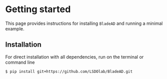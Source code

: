 # Getting started
This page provides instructions for installing `BladeAD`
and running a minimal example.

## Installation
For direct installation with all dependencies, run on the terminal or command line
```sh
$ pip install git+https://github.com/LSDOlab/BladeAD.git
```

<!-- **Enabled by**: Copying the `setup.py` file, changing your repository name and version, 
and adding all your dependencies into the list `install_requires`.

### Installation instructions for developers
To install `lsdo_project_template`, first clone the repository and install using pip.
On the terminal or command line, run
```sh
$ git clone https://github.com/LSDOlab/lsdo_project_template.git
$ pip install -e ./lsdo_project_template
```
**Enabled by**: Copying the setup.py file, and changing your repository name and version.

## Setting up Documentation

If you are not interested in using this repository as a template but only want to use the documentation template, 
just copy the `/docs` directory and the `.readthedocs.yaml` file into your package root.
However, make sure you have all the dependencies mentioned in the `setup.py` file installed before you build your
documentation.

### Writing
Start by modifying the documentation pages by editing `.md` files in the `/src` directory.
Customize/add/remove pages from the template according to your package's requirements.

For automatically generated API references, add docstrings to your modules, classes, functions, etc., and
then edit the list of directories containing files with docstrings intended for automatic API generation. 
This can be done by editing the line `autoapi_dirs = ["../../lsdo_project_template/core"]` 
in `conf.py` in the `/src` directory.

Add Python files for examples and Jupyter notebooks for tutorials into the main project repository. 
Filenames for examples should start with'ex_'.
Add your examples and tutorials to the toctrees in `examples.md` and `tutorials.md` respectively.

### Building
Once you have all the source code written for your documentation, on the terminal/command line, run `make html`.
This will build all the html pages locally and you can verify if the documentation was built as intended by
opening the `docs/_build/html/welcome.html` on your browser.

### Hosting
On your *Read the Docs* account, **import** your project **manually** from github repository, and link the `/docs` directory.
Make sure to edit `requirements.txt` with dependencies for *Read the Docs* to build the documentation exactly
as in your local build.
Optionally, edit the `.readthedocs.yml` in the project root directory for building with specific operating systems or versions of Python.
After you commit and push, *Read the Docs* will build your package on its servers and once its complete,
you will see your documentation online.
The default website address will be generated based on your *Read the Docs* project name as `https://<proj_name>.readthedocs.io/`.
You can also customize the URL on *Read the Docs*, if needed.

## Setting up Testing -->
